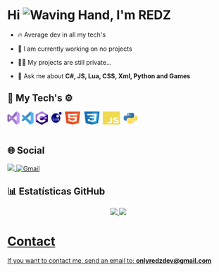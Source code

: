 <h1 align="left">Hi <img src="https://raw.githubusercontent.com/kaueMarques/kaueMarques/master/hi.gif" alt="Waving Hand" width="40px">, I'm REDZ</h1>

- 🔥 Average dev in all my tech's

- 🔭 I am currently working on no projects

- 👨‍💻 My projects are still private...

- 💬 Ask me about **C#, JS, Lua, CSS, Xml, Python and Games**

## 🚀 My Tech's ⚙
  
<div style="display: inline_block">
  <img align="center" alt="Visual Studio" height="30" width="28" src="https://raw.githubusercontent.com/onlyredz/my-icons/main/icons/visualstudio.png">
  <img align="center" alt="VSCode" height="30" width="28" src="https://raw.githubusercontent.com/onlyredz/my-icons/main/icons/vscode.png">
  <img align="center" alt="Csharp" height="30" width="28" src="https://raw.githubusercontent.com/onlyredz/my-icons/main/icons/csharp.png">
  <img align="center" alt="Lua" height="30" width="28" src="https://raw.githubusercontent.com/onlyredz/my-icons/main/icons/lua.png">
  <img align="center" alt="HTML" height="30" width="40" src="https://raw.githubusercontent.com/devicons/devicon/master/icons/html5/html5-original.svg">
  <img align="center" alt="CSS" height="30" width="40" src="https://raw.githubusercontent.com/devicons/devicon/master/icons/css3/css3-original.svg">
  <img align="center" alt="JavaScript" height="30" width="40" src="https://raw.githubusercontent.com/devicons/devicon/master/icons/javascript/javascript-plain.svg">  
  <img align="center" alt="Python" height="30" width="40" src="https://raw.githubusercontent.com/devicons/devicon/master/icons/python/python-original.svg">
</div><br>

## 🌐 Social

<div>
  <a href="https://discord.com/users/896514062714822696" target="_blank">
    <img src="https://img.shields.io/badge/Discord-5865F2?style=for-the-badge&logo=discord&logoColor=white&labelColor=5865F2&color=5865F2" target="_blank">
  </a>
  <a href="mailto:onlyredzdev@gmail.com">
    <img src="https://img.shields.io/badge/Gmail-ffffff?style=for-the-badge&logo=gmail" alt="Gmail" />
  </a>
</div>

## 📊 Estatísticas GitHub

<div align="center">
  <a href="https://github.com/ivisconfessor">
  <img height="170em" src="https://github-readme-stats.vercel.app/api?username=onlyredz&show_icons=true&theme=dark&include_all_commits=true&count_private=true"/>
  <img height="165em" src="https://github-readme-stats.vercel.app/api/top-langs/?username=onlyredz&layout=compact&langs_count=7&theme=dark"/>
</div>

# Contact
<p>If you want to contact me, send an email to: <strong>onlyredzdev@gmail.com</strong></p>
